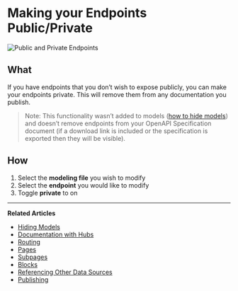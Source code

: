 # Making your Endpoints Public/Private 

![Public and Private Endpoints](https://github.com/stoplightio/docs/blob/develop/assets/imagesv2/private-toggle.png?raw=true)

## What 
If you have endpoints that you don’t wish to expose publicly, you can make your endpoints private. This will remove them from any documentation you publish. 

>Note: This functionality wasn’t added to models ([how to hide models](https://docs.stoplight.io/documentation/hiding-models)) and doesn’t remove endpoints from your OpenAPI Specification document (if a download link is included or the specification is exported then they will be visible).

## How 
1. Select the **modeling file** you wish to modify 
2. Select the **endpoint** you would like to modify
3. Toggle **private** to on 

---
**Related Articles**
- [Hiding Models](https://docs.stoplight.io/documentation/hiding-models)
- [Documentation with Hubs](/documentation/introduction)
- [Routing](/documentation/getting-started/routing)
- [Pages](/documentation/getting-started/pages)
- [Subpages](/documentation/getting-started/subpages)
- [Blocks](/documentation/blocks)
- [Referencing Other Data Sources](/documentation/referencing-other-data-sources)
- [Publishing](/documentation/publishing)
